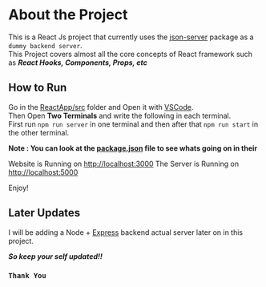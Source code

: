 # About the Project

This is a React Js project that currently uses the [json-server](https://www.npmjs.com/package/json-server) package as a `dummy backend server`.<br>
This Project covers almost all the core concepts of React framework such as ***React Hooks, Components, Props, etc***

## How to Run

Go in the [ReactApp/src](https://github.com/muzammilali28/Sticky_Notes/tree/master/StickyNotes/src) folder and Open it with [VSCode](https://code.visualstudio.com/).<br>
Then Open **Two Terminals** and write the following in each terminal.<br>
First run `npm run server` in one terminal and then after that `npm run start` in the other terminal.

**Note : You can look at the [package.json](https://github.com/muzammilali28/Sticky_Notes/blob/master/StickyNotes/package.json) file to see whats going on in their**

Website is Running on [http://localhost:3000](http://localhost:3000)
The Server is Running on [http://localhost:5000](http://localhost:5000/notes)

Enjoy!

## Later Updates

I will be adding a Node + [Express](https://www.npmjs.com/package/express) backend actual server later on in this project.

***So keep your self updated!!***

### `Thank You`
